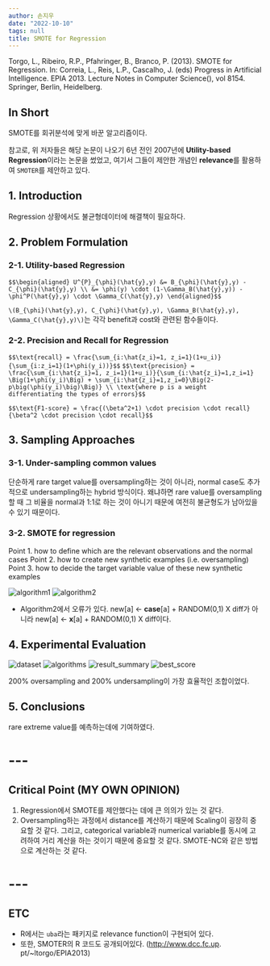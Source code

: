```yaml
---
author: 손지우
date: "2022-10-10"
tags: null
title: SMOTE for Regression
---
```


Torgo, L., Ribeiro, R.P., Pfahringer, B., Branco, P. (2013). SMOTE for Regression. In: Correia, L., Reis, L.P., Cascalho, J. (eds) Progress in Artificial Intelligence. EPIA 2013. Lecture Notes in Computer Science(), vol 8154. Springer, Berlin, Heidelberg.
<!--more-->

## In Short
SMOTE를 회귀분석에 맞게 바꾼 알고리즘이다.

참고로, 위 저자들은 해당 논문이 나오기 6년 전인 2007년에 **Utility-based Regression**이라는 논문을 썼었고, 여기서 그들이 제안한 개념인 **relevance**를 활용하여 `SMOTER`를 제안하고 있다.

## 1. Introduction
Regression 상황에서도 불균형데이터에 해결책이 필요하다.

## 2. Problem Formulation

### 2-1. Utility-based Regression
`$$\begin{aligned}
U^{P}_{\phi}(\hat{y},y) &= B_{\phi}(\hat{y},y) - C_{\phi}(\hat{y},y) \\
&= \phi(y) \cdot (1-\Gamma_B(\hat{y},y)) - \phi^P(\hat{y},y) \cdot \Gamma_C(\hat{y},y)
\end{aligned}$$`

`\(B_{\phi}(\hat{y},y), C_{\phi}(\hat{y},y), \Gamma_B(\hat{y},y), \Gamma_C(\hat{y},y)\)`는 각각 benefit과 cost와 관련된 함수들이다.

### 2-2. Precision and Recall for Regression

`$$\text{recall} = \frac{\sum_{i:\hat{z_i}=1, z_i=1}(1+u_i)}{\sum_{i:z_i=1}(1+\phi(y_i))}$$`
`$$\text{precision} = \frac{\sum_{i:\hat{z_i}=1, z_i=1}(1+u_i)}{\sum_{i:\hat{z_i}=1,z_i=1} \Big(1+\phi(y_i)\Big) + \sum_{i:\hat{z_i}=1,z_i=0}\Big(2-p\big(\phi(y_i)\big)\Big)} \\
\text{where p is a weight differentiating the types of errors}$$`

`$$\text{F1-score} = \frac{(\beta^2+1) \cdot precision \cdot recall}{\beta^2 \cdot precision \cdot recall}$$`

## 3. Sampling Approaches 

### 3-1. Under-sampling common values

단순하게 rare target value를 oversampling하는 것이 아니라, normal case도 추가적으로 undersampling하는 hybrid 방식이다. 왜냐하면 rare value를 oversampling할 때 그 비율을 normal과 1:1로 하는 것이 아니기 때문에 여전히 불균형도가 남아있을 수 있기 때문이다.

### 3-2. SMOTE for regression

Point 1. how to define which are the relevant observations and the normal cases
Point 2. how to create new synthetic examples (i.e. oversampling)
Point 3. how to decide the target variable value of these new synthetic examples

![algorithm1](images/posts/blog/smote_for_regression/algorithm1.PNG)
![algorithm2](images/posts/blog/smote_for_regression/algorithm2.PNG)

* Algorithm2에서 오류가 있다.
new[a] <- **case**[a] + RANDOM(0,1) X diff가 아니라 new[a] <- **x**[a] + RANDOM(0,1) X diff이다.

## 4. Experimental Evaluation
![dataset](images/posts/blog/smote_for_regression/dataset.PNG)
![algorithms](images/posts/blog/smote_for_regression/algorithms.PNG)
![result_summary](images/posts/blog/smote_for_regression/result_summary.PNG)
![best_score](images/posts/blog/smote_for_regression/best_score.PNG)

200% oversampling and 200% undersampling이 가장 효율적인 조합이었다.

## 5. Conclusions
rare extreme value를 예측하는데에 기여하였다.

# ---

## Critical Point (MY OWN OPINION)
1. Regression에서 SMOTE를 제안했다는 데에 큰 의의가 있는 것 같다.
2. Oversampling하는 과정에서 distance를 계산하기 때문에 Scaling이 굉장히 중요할 것 같다. 그리고, categorical variable과 numerical variable를 동시에 고려하여 거리 계산을 하는 것이기 때문에 중요할 것 같다. SMOTE-NC와 같은 방법으로 계산하는 것 같다.

# ---

## ETC
- R에서는 `uba`라는 패키지로 relevance function이 구현되어 있다.
- 또한, SMOTER의 R 코드도 공개되어있다. (http://www.dcc.fc.up.
pt/~ltorgo/EPIA2013)
